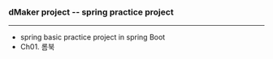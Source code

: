 ### dMaker project -- spring practice project
***
+ spring basic practice project in spring Boot
+ Ch01. 롬북 